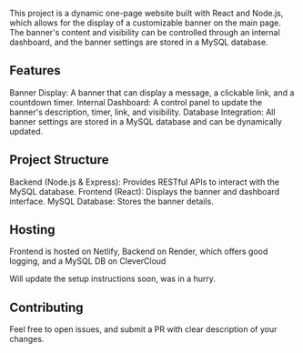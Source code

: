 This project is a dynamic one-page website built with React and Node.js, which allows for the display of a customizable banner on the main page. 
The banner's content and visibility can be controlled through an internal dashboard, and the banner settings are stored in a MySQL database.

## Features
Banner Display: A banner that can display a message, a clickable link, and a countdown timer.
Internal Dashboard: A control panel to update the banner's description, timer, link, and visibility.
Database Integration: All banner settings are stored in a MySQL database and can be dynamically updated.

## Project Structure
Backend (Node.js & Express): Provides RESTful APIs to interact with the MySQL database.
Frontend (React): Displays the banner and dashboard interface.
MySQL Database: Stores the banner details.

## Hosting
Frontend is hosted on Netlify, Backend on Render, which offers good logging, and a MySQL DB on CleverCloud

Will update the setup instructions soon, was in a hurry.

## Contributing

Feel free to open issues, and submit a PR with clear description of your changes.

